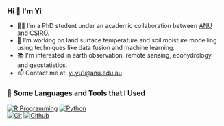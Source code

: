### Hi 👋 I'm Yi

- 👨‍🎓 I’m a PhD student under an academic collaboration between [ANU](https://fennerschool.anu.edu.au/people/students/yi-yu-0) and [CSIRO](https://people.csiro.au/Y/Y/yi-yu).
- 👜 I’m working on land surface temperature and soil moisture modelling using techniques like data fusion and machine learning.
- 📚 I'm interested in earth observation, remote sensing, ecohydrology and geostatistics.
- 📫 Contact me at: yi.yu1@anu.edu.au

### 📐 Some Languages and Tools that I Used

[![R Programming](https://img.shields.io/badge/-R%20Programming-3776AB?style=flat&logo=R&logoColor=white)](https://www.r-project.org/)
[![Python](https://img.shields.io/badge/-Python-3776AB?style=flat&logo=python&logoColor=white)](https://www.python.org/)
<br />
[![Git](https://img.shields.io/badge/-Git-F05032?style=flat&logo=git&logoColor=white)](https://git-scm.com/)
[![Github](https://img.shields.io/badge/-Github-181717?style=flat&logo=github&logoColor=white)](https://github.com/)


<!--👯 I’m looking to collaborate on ...
- 🤔 I’m looking for help with ...
- 💬 Ask me about ...

- 😄 Pronouns: ...
- ⚡ Fun fact: ...
-->

